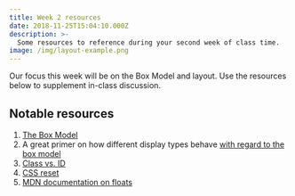 ```yaml
---
title: Week 2 resources
date: 2018-11-25T15:04:10.000Z
description: >-
  Some resources to reference during your second week of class time.
image: /img/layout-example.png
---
```


Our focus this week will be on the Box Model and layout. Use the resources below to supplement in-class discussion.

## Notable resources

1. [The Box Model](https://developer.mozilla.org/en-US/docs/Web/CSS/CSS_Box_Model/Introduction_to_the_CSS_box_model)
2. A great primer on how different display types behave [with regard to the box model](hhttps://learn.shayhowe.com/html-css/opening-the-box-model/)
3. [Class vs. ID](https://css-tricks.com/the-difference-between-id-and-class/)
4. [CSS reset](https://cssreset.com/what-is-a-css-reset/)
5. [MDN documentation on floats](https://developer.mozilla.org/en-US/docs/Learn/CSS/CSS_layout/Floats)

